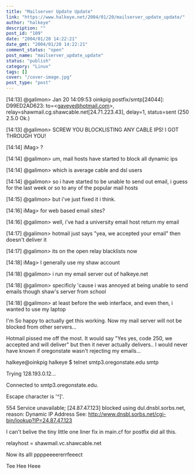 ```yaml
---
title: "Mailserver Update Update"
link: "https://www.halkeye.net/2004/01/20/mailserver_update_update/"
author: "halkeye"
description: ""
post_id: "109"
date: "2004/01/20 14:22:21"
date_gmt: "2004/01/20 14:22:21"
comment_status: "open"
post_name: "mailserver_update_update"
status: "publish"
category: "Linux"
tags: []
cover: "/cover-image.jpg"
post_type: "post"
---
```


[14:13] @galimon&gt; Jan 20 14:09:53 oinkpig postfix/smtp[24044]: D99ED2AD623: to=&lt;gaveye@hotmail.com&gt;, relay=shawmail.cg.shawcable.net[24.71.223.43], delay=1, status=sent (250 2.5.0 Ok.)  

[14:13] @galimon&gt; SCREW YOU BLOCKLISTING ANY CABLE IPS! I GOT THROUGH YOU!  

[14:14] iMag&gt; ?  

[14:14] @galimon&gt; um, mail hosts have started to block all dynamic ips  

[14:14] @galimon&gt; which is average cable and dsl users  

[14:14] @galimon&gt; so i have started to be unable to send out email, i guess for the last week or so to any of the popular mail hosts  

[14:15] @galimon&gt; but i've just fixed it i think.  

[14:16] iMag&gt; for web based email sites?  

[14:16] @galimon&gt; well, i've had a university email host return my email  

[14:17] @galimon&gt; hotmail just says "yea, we accepted your email" then doesn't deliver it  

[14:17] @galimon&gt; its on the open relay blacklists now  

[14:18] iMag&gt; I generally use my shaw account  

[14:18] @galimon&gt; i run my email server out of halkeye.net  

[14:18] @galimon&gt; specificly 'cause i was annoyed at being unable to send emails though shaw's server from school  

[14:18] @galimon&gt; at least before the web interface, and even then, i wanted to use my laptop

I'm So happy to actually get this working. Now my mail server will not be blocked from other servers...   

Hotmail pissed me off the most. It would say "Yes yes, code 250, we accepted and will deliver" but then it never actually delivers.. I would never have known if oregonstate wasn't rejecting my emails...

halkeye@oinkpig halkeye $ telnet smtp3.oregonstate.edu smtp  
  

Trying 128.193.0.12...  
  

Connected to smtp3.oregonstate.edu.  
  

Escape character is '^]'.  
  

554 Service unavailable; [24.87.47.123] blocked using dul.dnsbl.sorbs.net, reason: Dynamic IP Address See: http://www.dnsbl.sorbs.net/cgi-bin/lookup?IP=24.87.47.123  


I can't belive the tiny little one liner fix in main.cf for postfix did all this.  

relayhost = shawmail.vc.shawcable.net

Now its alll ppppeeeererrfeeect

Tee Hee Heee

